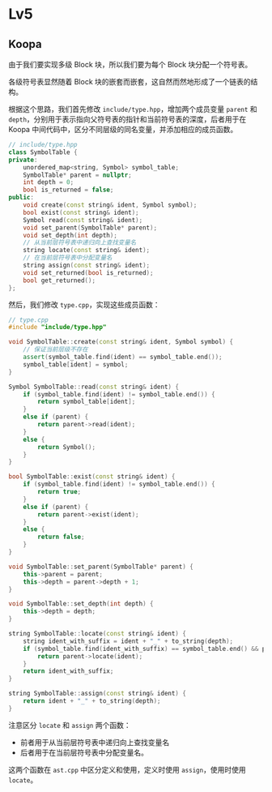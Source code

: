 # Lv5

## Koopa

由于我们要实现多级 Block 块，所以我们要为每个 Block 块分配一个符号表。

各级符号表显然随着 Block 块的嵌套而嵌套，这自然而然地形成了一个链表的结构。

根据这个思路，我们首先修改 `include/type.hpp`，增加两个成员变量 `parent` 和 `depth`，分别用于表示指向父符号表的指针和当前符号表的深度，后者用于在 Koopa 中间代码中，区分不同层级的同名变量，并添加相应的成员函数。

```cpp
// include/type.hpp
class SymbolTable {
private:
    unordered_map<string, Symbol> symbol_table;
    SymbolTable* parent = nullptr;
    int depth = 0;
    bool is_returned = false;
public:
    void create(const string& ident, Symbol symbol);
    bool exist(const string& ident);
    Symbol read(const string& ident);
    void set_parent(SymbolTable* parent);
    void set_depth(int depth);
    // 从当前层符号表中递归向上查找变量名
    string locate(const string& ident);
    // 在当前层符号表中分配变量名
    string assign(const string& ident);
    void set_returned(bool is_returned);
    bool get_returned();
};
```

然后，我们修改 `type.cpp`，实现这些成员函数：

```cpp
// type.cpp
#include "include/type.hpp"

void SymbolTable::create(const string& ident, Symbol symbol) {
    // 保证当前层级不存在
    assert(symbol_table.find(ident) == symbol_table.end());
    symbol_table[ident] = symbol;
}

Symbol SymbolTable::read(const string& ident) {
    if (symbol_table.find(ident) != symbol_table.end()) {
        return symbol_table[ident];
    }
    else if (parent) {
        return parent->read(ident);
    }
    else {
        return Symbol();
    }
}

bool SymbolTable::exist(const string& ident) {
    if (symbol_table.find(ident) != symbol_table.end()) {
        return true;
    }
    else if (parent) {
        return parent->exist(ident);
    }
    else {
        return false;
    }
}

void SymbolTable::set_parent(SymbolTable* parent) {
    this->parent = parent;
    this->depth = parent->depth + 1;
}

void SymbolTable::set_depth(int depth) {
    this->depth = depth;
}

string SymbolTable::locate(const string& ident) {
    string ident_with_suffix = ident + "_" + to_string(depth);
    if (symbol_table.find(ident_with_suffix) == symbol_table.end() && parent) {
        return parent->locate(ident);
    }
    return ident_with_suffix;
}

string SymbolTable::assign(const string& ident) {
    return ident + "_" + to_string(depth);
}
```

注意区分 `locate` 和 `assign` 两个函数：

- 前者用于从当前层符号表中递归向上查找变量名
- 后者用于在当前层符号表中分配变量名。

这两个函数在 `ast.cpp` 中区分定义和使用，定义时使用 `assign`，使用时使用 `locate`。